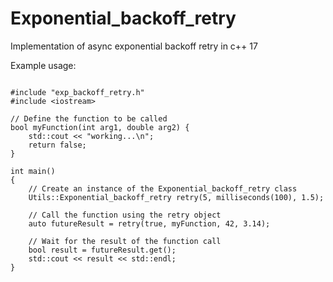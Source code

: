 # Exponential_backoff_retry
Implementation of async exponential backoff retry in c++ 17

Example usage:

```using namespace expbr;

#include "exp_backoff_retry.h"
#include <iostream>

// Define the function to be called
bool myFunction(int arg1, double arg2) {
    std::cout << "working...\n";
    return false;
}

int main()
{
    // Create an instance of the Exponential_backoff_retry class
    Utils::Exponential_backoff_retry retry(5, milliseconds(100), 1.5);

    // Call the function using the retry object
    auto futureResult = retry(true, myFunction, 42, 3.14);

    // Wait for the result of the function call
    bool result = futureResult.get();
    std::cout << result << std::endl;
}
```
